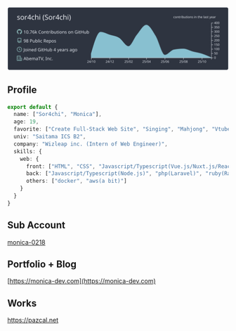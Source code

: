 ![](https://raw.githubusercontent.com/sor4chi/sor4chi/main/profile-summary-card-output/nord_dark/0-profile-details.svg)

## Profile
```ts
export default {
  name: ["Sor4chi", "Monica"],
  age: 19,
  favorite: ["Create Full-Stack Web Site", "Singing", "Mahjong", "Vtuber"],
  univ: "Saitama ICS B2",
  company: "Wizleap inc. (Intern of Web Engineer)",
  skills: {
    web: {
      front: ["HTML", "CSS", "Javascript/Typescript(Vue.js/Nuxt.js/React.js/Next.js)"],
      back: ["Javascript/Typescript(Node.js)", "php(Laravel)", "ruby(Rails)", "Python(Django)"],
      others: ["docker", "aws(a bit)"] 
    }
  }
}
```

## Sub Account
[monica-0218](https://github.com/monica-0218)

## Portfolio + Blog
[https://monica-dev.com](https://monica-dev.com)

## Works

https://pazcal.net

<!--
**kawamurasorachi/kawamurasorachi** is a ✨ _special_ ✨ repository because its `README.md` (this file) appears on your GitHub profile.

Here are some ideas to get you started:

- 🔭 I’m currently working on ...
- 🌱 I’m currently learning ...
- 👯 I’m looking to collaborate on ...
- 🤔 I’m looking for help with ...
- 💬 Ask me about ...
- 📫 How to reach me: ...
- 😄 Pronouns: ...
- ⚡ Fun fact: ...
-->
